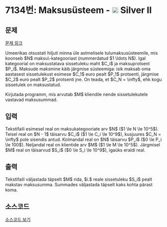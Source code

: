 # 7134번: Maksusüsteem - <img src="https://static.solved.ac/tier_small/9.svg" style="height:20px" /> Silver II

<!-- performance -->

<!-- 문제 제출 후 깃허브에 푸시를 했을 때 제출한 코드의 성능이 입력될 공간입니다.-->

<!-- end -->

## 문제

[문제 링크](https://boj.kr/7134)


<p>Umeerikas otsustati hiljuti minna üle astmelisele tulumaksusüsteemile, mis koonseb $N$ maksu\-kategooriast (nummerdatud $1 \ldots N$). Igal kategoorial on maksustatava sissetuleku maht $C_i$ ja maksuprotsent $P_i$. Maksude maksmine käib järgmise süsteemiga: isik maksab oma aastasest sissetulekust esimese $C_1$ euro pealt $P_1$ protsenti, järgmise $C_2$ euro pealt $P_2$ protsenti jne. On teada, et $C_N = \infty$, ehk kogu sissetulek on maksustatud.</p>

<p>Kirjutada programm, mis arvutab $M$ kliendile nende sissetulekutele vastavad maksusummad.</p>



## 입력


<p>Tekstifaili esimesel real on maksukategooriate arv $N$ ($1 \le N \le 10^5$). Teisel real on $N - 1$ täisarvu $C_i$ ($1 \le C_i \le 10^9$), kusjuures $C_N = \infty$ pole sisendis antud. Kolmandal real on $N$ täisarvu $P_i$ ($0 \le P_i \le 100$). Neljandal real on klientide arv $M$ ($1 \le M \le 10^5$). Järgmisel $M$ real on täisarvud $S_i$ ($0 \le S_i \le 10^9$), igaüks eraldi real.</p>



## 출력


<p>Tekstifaili väljastada täpselt $M$ rida, $i.$ reale sissetuleku $S_i$ pealt makstav maksusumma. Summades väljastada täpselt kaks kohta pärast koma.</p>



## 소스코드

[소스코드 보기](Maksusüsteem.cpp)